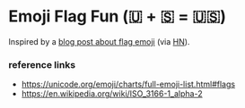 # Emoji Flag Fun (🇺 + 🇸 = 🇺🇸)

Inspired by a [blog post about flag emoji](https://davidamos.dev/why-cant-you-reverse-a-flag-emoji/) (via [HN](https://news.ycombinator.com/item?id=30104292)).

### reference links

- https://unicode.org/emoji/charts/full-emoji-list.html#flags
- https://en.wikipedia.org/wiki/ISO_3166-1_alpha-2
